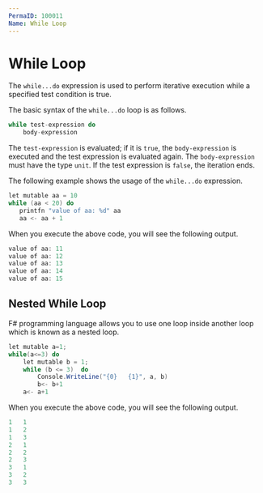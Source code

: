 ```yaml
---
PermaID: 100011
Name: While Loop
---
```


# While Loop

The `while...do` expression is used to perform iterative execution while a specified test condition is true.

The basic syntax of the `while...do` loop is as follows.

```csharp
while test-expression do
    body-expression
```

The `test-expression` is evaluated; if it is `true`, the `body-expression` is executed and the test expression is evaluated again. The `body-expression` must have the type `unit`. If the test expression is `false`, the iteration ends.

The following example shows the usage of the `while...do` expression.

```csharp
let mutable aa = 10
while (aa < 20) do
   printfn "value of aa: %d" aa
   aa <- aa + 1
```

When you execute the above code, you will see the following output.

```csharp
value of aa: 11
value of aa: 12
value of aa: 13
value of aa: 14
value of aa: 15
```

## Nested While Loop

F# programming language allows you to use one loop inside another loop which is known as a nested loop.

```csharp
let mutable a=1;      
while(a<=3) do    
    let mutable b = 1;    
    while (b <= 3)  do  
        Console.WriteLine("{0}   {1}", a, b)     
        b<- b+1  
    a<- a+1  
```

When you execute the above code, you will see the following output.

```csharp
1   1
1   2
1   3
2   1
2   2
2   3
3   1
3   2
3   3
```
